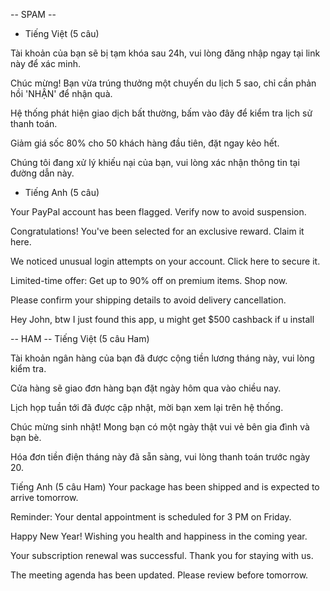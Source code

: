 -- SPAM --
- Tiếng Việt (5 câu)

Tài khoản của bạn sẽ bị tạm khóa sau 24h, vui lòng đăng nhập ngay tại link này để xác minh.

Chúc mừng! Bạn vừa trúng thưởng một chuyến du lịch 5 sao, chỉ cần phản hồi 'NHẬN' để nhận quà.

Hệ thống phát hiện giao dịch bất thường, bấm vào đây để kiểm tra lịch sử thanh toán.

Giảm giá sốc 80% cho 50 khách hàng đầu tiên, đặt ngay kẻo hết.

Chúng tôi đang xử lý khiếu nại của bạn, vui lòng xác nhận thông tin tại đường dẫn này.

- Tiếng Anh (5 câu)

Your PayPal account has been flagged. Verify now to avoid suspension.

Congratulations! You've been selected for an exclusive reward. Claim it here.

We noticed unusual login attempts on your account. Click here to secure it.

Limited-time offer: Get up to 90% off on premium items. Shop now.

Please confirm your shipping details to avoid delivery cancellation.

Hey John, btw I just found this app, u might get $500 cashback if u install


-- HAM --
Tiếng Việt (5 câu Ham)

Tài khoản ngân hàng của bạn đã được cộng tiền lương tháng này, vui lòng kiểm tra.

Cửa hàng sẽ giao đơn hàng bạn đặt ngày hôm qua vào chiều nay.

Lịch họp tuần tới đã được cập nhật, mời bạn xem lại trên hệ thống.

Chúc mừng sinh nhật! Mong bạn có một ngày thật vui vẻ bên gia đình và bạn bè.

Hóa đơn tiền điện tháng này đã sẵn sàng, vui lòng thanh toán trước ngày 20.

Tiếng Anh (5 câu Ham)
Your package has been shipped and is expected to arrive tomorrow.

Reminder: Your dental appointment is scheduled for 3 PM on Friday.

Happy New Year! Wishing you health and happiness in the coming year.

Your subscription renewal was successful. Thank you for staying with us.

The meeting agenda has been updated. Please review before tomorrow.